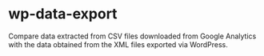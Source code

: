 # wp-data-export
Compare data extracted from CSV files downloaded from Google Analytics with the data obtained from the XML files exported via WordPress.
